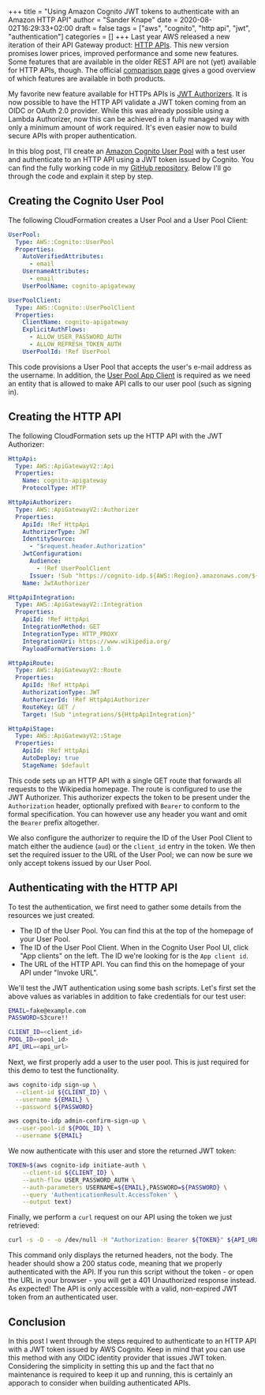 +++
title = "Using Amazon Cognito JWT tokens to authenticate with an Amazon HTTP API"
author = "Sander Knape"
date = 2020-08-02T16:29:33+02:00
draft = false
tags = ["aws", "cognito", "http api", "jwt", "authentication"]
categories = []
+++
Last year AWS released a new iteration of their API Gateway product: [HTTP APIs](https://docs.aws.amazon.com/apigateway/latest/developerguide/http-api.html). This new version promises lower prices, improved performance and some new features. Some features that are available in the older REST API are not (yet) available for HTTP APIs, though. The official [comparison page](https://docs.aws.amazon.com/apigateway/latest/developerguide/http-api-vs-rest.html) gives a good overview of which features are available in both products.

My favorite new feature available for HTTPs APIs is [JWT Authorizers](https://docs.aws.amazon.com/apigateway/latest/developerguide/http-api-jwt-authorizer.html). It is now possible to have the HTTP API validate a JWT token coming from an OIDC or OAuth 2.0 provider. While this was already possible using a Lambda Authorizer, now this can be achieved in a fully managed way with only a minimum amount of work required. It's even easier now to build secure APIs with proper authentication.

In this blog post, I'll create an [Amazon Cognito User Pool](https://docs.aws.amazon.com/cognito/latest/developerguide/cognito-user-identity-pools.html) with a test user and authenticate to an HTTP API using a JWT token issued by Cognito. You can find the fully working code in my [GitHub repository](https://github.com/SanderKnape/cognito-apigateway-jwt). Below I'll go through the code and explain it step by step.

## Creating the Cognito User Pool

The following CloudFormation creates a User Pool and a User Pool Client:

```yaml
UserPool:
  Type: AWS::Cognito::UserPool
  Properties:
    AutoVerifiedAttributes:
      - email
    UsernameAttributes:
      - email
    UserPoolName: cognito-apigateway

UserPoolClient:
  Type: AWS::Cognito::UserPoolClient
  Properties:
    ClientName: cognito-apigateway
    ExplicitAuthFlows:
      - ALLOW_USER_PASSWORD_AUTH
      - ALLOW_REFRESH_TOKEN_AUTH
    UserPoolId: !Ref UserPool
```

This code provisions a User Pool that accepts the user's e-mail address as the username. In addition, the [User Pool App Client](https://docs.aws.amazon.com/cognito/latest/developerguide/user-pool-settings-client-apps.html) is required as we need an entity that is allowed to make API calls to our user pool (such as signing in).

## Creating the HTTP API

The following CloudFormation sets up the HTTP API with the JWT Authorizer:

```yaml
HttpApi:
  Type: AWS::ApiGatewayV2::Api
  Properties:
    Name: cognito-apigateway
    ProtocolType: HTTP

HttpApiAuthorizer:
  Type: AWS::ApiGatewayV2::Authorizer
  Properties:
    ApiId: !Ref HttpApi
    AuthorizerType: JWT
    IdentitySource:
      - "$request.header.Authorization"
    JwtConfiguration:
      Audience:
        - !Ref UserPoolClient
      Issuer: !Sub "https://cognito-idp.${AWS::Region}.amazonaws.com/${UserPool}"
    Name: JwtAuthorizer

HttpApiIntegration:
  Type: AWS::ApiGatewayV2::Integration
  Properties:
    ApiId: !Ref HttpApi
    IntegrationMethod: GET
    IntegrationType: HTTP_PROXY
    IntegrationUri: https://www.wikipedia.org/
    PayloadFormatVersion: 1.0

HttpApiRoute:
  Type: AWS::ApiGatewayV2::Route
  Properties:
    ApiId: !Ref HttpApi
    AuthorizationType: JWT
    AuthorizerId: !Ref HttpApiAuthorizer
    RouteKey: GET /
    Target: !Sub "integrations/${HttpApiIntegration}"

HttpApiStage:
  Type: AWS::ApiGatewayV2::Stage
  Properties:
    ApiId: !Ref HttpApi
    AutoDeploy: true
    StageName: $default
```

This code sets up an HTTP API with a single GET route that forwards all requests to the Wikipedia homepage. The route is configured to use the JWT Authorizer. This authorizer expects the token to be present under the `Authorization` header, optionally prefixed with `Bearer` to conform to the formal specification. You can however use any header you want and omit the `Bearer` prefix altogether.

We also configure the authorizer to require the ID of the User Pool Client to match either the audience (`aud`) or the `client_id` entry in the token. We then set the required issuer to the URL of the User Pool; we can now be sure we only accept tokens issued by our User Pool.

## Authenticating with the HTTP API

To test the authentication, we first need to gather some details from the resources we just created.

* The ID of the User Pool. You can find this at the top of the homepage of your User Pool.
* The ID of the User Pool Client. When in the Cognito User Pool UI, click "App clients" on the left. The ID we're looking for is the `App client id`.
* The URL of the HTTP API. You can find this on the homepage of your API under "Invoke URL".

We'll test the JWT authentication using some bash scripts. Let's first set the above values as variables in addition to fake credentials for our test user:

```bash
EMAIL=fake@example.com
PASSWORD=S3cure!!

CLIENT_ID=<client_id>
POOL_ID=<pool_id>
API_URL=<api_url>
```

Next, we first properly add a user to the user pool. This is just required for this demo to test the functionality.

```bash
aws cognito-idp sign-up \
  --client-id ${CLIENT_ID} \
  --username ${EMAIL} \
  --password ${PASSWORD}

aws cognito-idp admin-confirm-sign-up \
  --user-pool-id ${POOL_ID} \
  --username ${EMAIL}
```

We now authenticate with this user and store the returned JWT token:

```bash
TOKEN=$(aws cognito-idp initiate-auth \
    --client-id ${CLIENT_ID} \
    --auth-flow USER_PASSWORD_AUTH \
    --auth-parameters USERNAME=${EMAIL},PASSWORD=${PASSWORD} \
    --query 'AuthenticationResult.AccessToken' \
    --output text)
```

Finally, we perform a `curl` request on our API using the token we just retrieved:

```bash
curl -s -D - -o /dev/null -H "Authorization: Bearer ${TOKEN}" ${API_URL}
```

This command only displays the returned headers, not the body. The header should show a 200 status code, meaning that we properly authenticated with the API. If you run this script without the token - or open the URL in your browser - you will get a 401 Unauthorized response instead. As expected! The API is only accessible with a valid, non-expired JWT token from an authenticated user.

## Conclusion

In this post I went through the steps required to authenticate to an HTTP API with a JWT token issued by AWS Cognito. Keep in mind that you can use this method with any OIDC identity provider that issues JWT token. Considering the simplicity in setting this up and the fact that no maintenance is required to keep it up and running, this is certainly an apporach to consider when building authenticated APIs.
